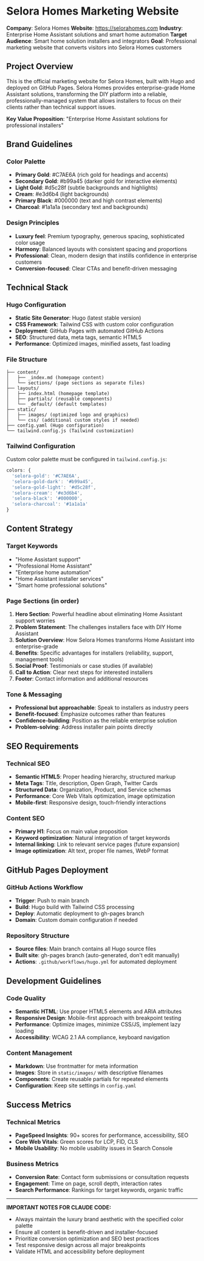 # Selora Homes Marketing Website

**Company**: Selora Homes
**Website**: https://selorahomes.com
**Industry**: Enterprise Home Assistant solutions and smart home automation
**Target Audience**: Smart home solution installers and integrators
**Goal**: Professional marketing website that converts visitors into Selora Homes customers

## Project Overview

This is the official marketing website for Selora Homes, built with Hugo and deployed on GitHub Pages. Selora Homes provides enterprise-grade Home Assistant solutions, transforming the DIY platform into a reliable, professionally-managed system that allows installers to focus on their clients rather than technical support issues.

**Key Value Proposition**: "Enterprise Home Assistant solutions for professional installers"

## Brand Guidelines

### Color Palette

- **Primary Gold**: #C7AE6A (rich gold for headings and accents)
- **Secondary Gold**: #b99a45 (darker gold for interactive elements)
- **Light Gold**: #d5c28f (subtle backgrounds and highlights)
- **Cream**: #e3d6b4 (light backgrounds)
- **Primary Black**: #000000 (text and high contrast elements)
- **Charcoal**: #1a1a1a (secondary text and backgrounds)

### Design Principles

- **Luxury feel**: Premium typography, generous spacing, sophisticated color usage
- **Harmony**: Balanced layouts with consistent spacing and proportions
- **Professional**: Clean, modern design that instills confidence in enterprise customers
- **Conversion-focused**: Clear CTAs and benefit-driven messaging

## Technical Stack

### Hugo Configuration

- **Static Site Generator**: Hugo (latest stable version)
- **CSS Framework**: Tailwind CSS with custom color configuration
- **Deployment**: GitHub Pages with automated GitHub Actions
- **SEO**: Structured data, meta tags, semantic HTML5
- **Performance**: Optimized images, minified assets, fast loading

### File Structure

```
├── content/
│   ├── _index.md (homepage content)
│   └── sections/ (page sections as separate files)
├── layouts/
│   ├── index.html (homepage template)
│   ├── partials/ (reusable components)
│   └── _default/ (default templates)
├── static/
│   ├── images/ (optimized logo and graphics)
│   └── css/ (additional custom styles if needed)
├── config.yaml (Hugo configuration)
└── tailwind.config.js (Tailwind customization)
```

### Tailwind Configuration

Custom color palette must be configured in `tailwind.config.js`:

```javascript
colors: {
  'selora-gold': '#C7AE6A',
  'selora-gold-dark': '#b99a45',
  'selora-gold-light': '#d5c28f',
  'selora-cream': '#e3d6b4',
  'selora-black': '#000000',
  'selora-charcoal': '#1a1a1a'
}
```

## Content Strategy

### Target Keywords

- "Home Assistant support"
- "Professional Home Assistant"
- "Enterprise home automation"
- "Home Assistant installer services"
- "Smart home professional solutions"

### Page Sections (in order)

1. **Hero Section**: Powerful headline about eliminating Home Assistant support worries
2. **Problem Statement**: The challenges installers face with DIY Home Assistant
3. **Solution Overview**: How Selora Homes transforms Home Assistant into enterprise-grade
4. **Benefits**: Specific advantages for installers (reliability, support, management tools)
5. **Social Proof**: Testimonials or case studies (if available)
6. **Call to Action**: Clear next steps for interested installers
7. **Footer**: Contact information and additional resources

### Tone & Messaging

- **Professional but approachable**: Speak to installers as industry peers
- **Benefit-focused**: Emphasize outcomes rather than features
- **Confidence-building**: Position as the reliable enterprise solution
- **Problem-solving**: Address installer pain points directly

## SEO Requirements

### Technical SEO

- **Semantic HTML5**: Proper heading hierarchy, structured markup
- **Meta Tags**: Title, description, Open Graph, Twitter Cards
- **Structured Data**: Organization, Product, and Service schemas
- **Performance**: Core Web Vitals optimization, image optimization
- **Mobile-first**: Responsive design, touch-friendly interactions

### Content SEO

- **Primary H1**: Focus on main value proposition
- **Keyword optimization**: Natural integration of target keywords
- **Internal linking**: Link to relevant service pages (future expansion)
- **Image optimization**: Alt text, proper file names, WebP format

## GitHub Pages Deployment

### GitHub Actions Workflow

- **Trigger**: Push to main branch
- **Build**: Hugo build with Tailwind CSS processing
- **Deploy**: Automatic deployment to gh-pages branch
- **Domain**: Custom domain configuration if needed

### Repository Structure

- **Source files**: Main branch contains all Hugo source files
- **Built site**: gh-pages branch (auto-generated, don't edit manually)
- **Actions**: `.github/workflows/hugo.yml` for automated deployment

## Development Guidelines

### Code Quality

- **Semantic HTML**: Use proper HTML5 elements and ARIA attributes
- **Responsive Design**: Mobile-first approach with breakpoint testing
- **Performance**: Optimize images, minimize CSS/JS, implement lazy loading
- **Accessibility**: WCAG 2.1 AA compliance, keyboard navigation

### Content Management

- **Markdown**: Use frontmatter for meta information
- **Images**: Store in `static/images/` with descriptive filenames
- **Components**: Create reusable partials for repeated elements
- **Configuration**: Keep site settings in `config.yaml`

## Success Metrics

### Technical Metrics

- **PageSpeed Insights**: 90+ scores for performance, accessibility, SEO
- **Core Web Vitals**: Green scores for LCP, FID, CLS
- **Mobile Usability**: No mobile usability issues in Search Console

### Business Metrics

- **Conversion Rate**: Contact form submissions or consultation requests
- **Engagement**: Time on page, scroll depth, interaction rates
- **Search Performance**: Rankings for target keywords, organic traffic

---

**IMPORTANT NOTES FOR CLAUDE CODE:**

- Always maintain the luxury brand aesthetic with the specified color palette
- Ensure all content is benefit-driven and installer-focused
- Prioritize conversion optimization and SEO best practices
- Test responsive design across all major breakpoints
- Validate HTML and accessibility before deployment
